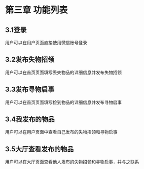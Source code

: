# 第三章 功能列表
## 3.1登录
用户可以在用户页面直接使用微信账号登录
## 3.2发布失物招领
用户可以在首页页面填写丢失物品的详细信息并发布失物招领
## 3.3发布寻物启事
用户可以在首页页面填写捡到物品的详细信息并发布寻物启事
## 3.4我发布的物品
用户可以在用户页面中查看自己发布的失物招领和寻物启事
## 3.5大厅查看发布的物品
用户可以在大厅页面查看他人发布的失物招领和寻物启事，并与之联系